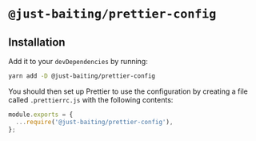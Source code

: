 # `@just-baiting/prettier-config`

## Installation

Add it to your `devDependencies` by running:

```bash
yarn add -D @just-baiting/prettier-config
```

You should then set up Prettier to use the configuration by creating a file called `.prettierrc.js` with the following contents:

```js
module.exports = {
  ...require('@just-baiting/prettier-config'),
};
```
